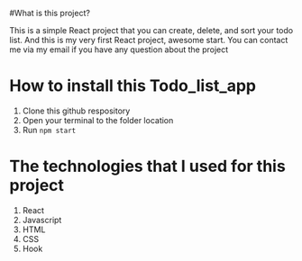 #What is this project?

This is a simple React project that you can create, delete, and sort your todo list. And this is my very first React project, awesome start. You can contact me via my email if you have any question about the project

# How to install this Todo_list_app

1. Clone this github respository
2. Open your terminal to the folder location
3. Run `npm start`

# The technologies that I used for this project

1. React
2. Javascript
3. HTML
4. CSS
5. Hook
